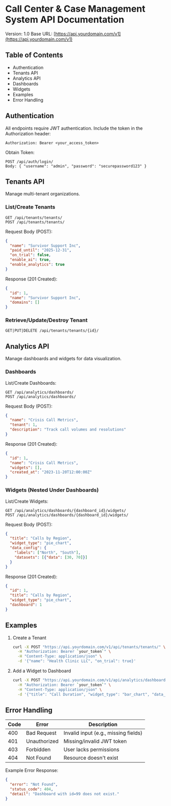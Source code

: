 # Call Center & Case Management System API Documentation
Version: 1.0
Base URL: [https://api.yourdomain.com/v1](https://api.yourdomain.com/v1)

## Table of Contents
- Authentication
- Tenants API
- Analytics API
- Dashboards
- Widgets
- Examples
- Error Handling

## Authentication
All endpoints require JWT authentication. Include the token in the Authorization header:

```http
Authorization: Bearer <your_access_token>
```

Obtain Token:

```http
POST /api/auth/login/
Body: { "username": "admin", "password": "securepassword123" }
```

## Tenants API
Manage multi-tenant organizations.

### List/Create Tenants
```http
GET /api/tenants/tenants/
POST /api/tenants/tenants/
```

Request Body (POST):

```json
{
  "name": "Survivor Support Inc",
  "paid_until": "2025-12-31",
  "on_trial": false,
  "enable_ai": true,
  "enable_analytics": true
}
```

Response (201 Created):

```json
{
  "id": 1,
  "name": "Survivor Support Inc",
  "domains": []
}
```

### Retrieve/Update/Destroy Tenant
```http
GET|PUT|DELETE /api/tenants/tenants/{id}/
```

## Analytics API
Manage dashboards and widgets for data visualization.

### Dashboards
List/Create Dashboards:

```http
GET /api/analytics/dashboards/
POST /api/analytics/dashboards/
```

Request Body (POST):

```json
{
  "name": "Crisis Call Metrics",
  "tenant": 1,
  "description": "Track call volumes and resolutions"
}
```

Response (201 Created):

```json
{
  "id": 1,
  "name": "Crisis Call Metrics",
  "widgets": [],
  "created_at": "2023-11-20T12:00:00Z"
}
```

### Widgets (Nested Under Dashboards)
List/Create Widgets:

```http
GET /api/analytics/dashboards/{dashboard_id}/widgets/
POST /api/analytics/dashboards/{dashboard_id}/widgets/
```

Request Body (POST):

```json
{
  "title": "Calls by Region",
  "widget_type": "pie_chart",
  "data_config": {
    "labels": ["North", "South"],
    "datasets": [{"data": [30, 70]}]
  }
}
```

Response (201 Created):

```json
{
  "id": 1,
  "title": "Calls by Region",
  "widget_type": "pie_chart",
  "dashboard": 1
}
```

## Examples

1. Create a Tenant
    ```bash
    curl -X POST "https://api.yourdomain.com/v1/api/tenants/tenants/" \
      -H "Authorization: Bearer `your_token`" \
      -H "Content-Type: application/json" \
      -d '{"name": "Health Clinic LLC", "on_trial": true}'
    ```

2. Add a Widget to Dashboard
    ```bash
    curl -X POST "https://api.yourdomain.com/v1/api/analytics/dashboards/1/widgets/" \
      -H "Authorization: Bearer `your_token`" \
      -H "Content-Type: application/json" \
      -d '{"title": "Call Duration", "widget_type": "bar_chart", "data_config": {"labels": ["Jan", "Feb"], "data": [120, 180]}'
    ```

## Error Handling
| Code | Error | Description |
|------|-------|-------------|
| 400 | Bad Request | Invalid input (e.g., missing fields) |
| 401 | Unauthorized | Missing/invalid JWT token |
| 403 | Forbidden | User lacks permissions |
| 404 | Not Found | Resource doesn't exist |

Example Error Response:

```json
{
  "error": "Not Found",
  "status_code": 404,
  "detail": "Dashboard with id=99 does not exist."
}
```
